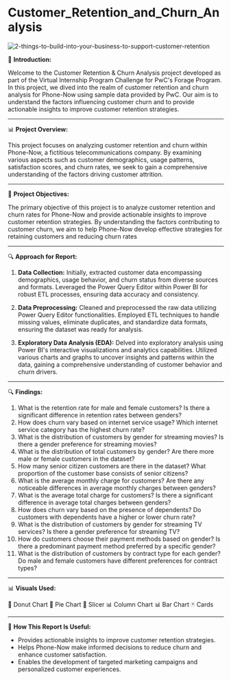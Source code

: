 # Customer_Retention_and_Churn_Analysis

![2-things-to-build-into-your-business-to-support-customer-retention](https://github.com/AkshayShirbhate09/Gender_Diversity_and_Inclusion_Analysis/assets/161019134/dbe75cf9-8df8-41ca-8786-cad124439bd8)

🌟 **Introduction:**

Welcome to the Customer Retention & Churn Analysis project developed as part of the Virtual Internship Program Challenge for PwC's Forage Program. In this project, we dived into the realm of customer retention and churn analysis for Phone-Now using sample data provided by PwC. Our aim is to understand the factors influencing customer churn and to provide actionable insights to improve customer retention strategies.

----------------------------------------------------------------------------------------------------------------------------------------------------------------------------------------
📊 **Project Overview:**

This project focuses on analyzing customer retention and churn within Phone-Now, a fictitious telecommunications company. By examining various aspects such as customer demographics, usage patterns, satisfaction scores, and churn rates, we seek to gain a comprehensive understanding of the factors driving customer attrition.

----------------------------------------------------------------------------------------------------------------------------------------------------------------------------------------
🎯 **Project Objectives:**

The primary objective of this project is to analyze customer retention and churn rates for Phone-Now and provide actionable insights to improve customer retention strategies. By understanding the factors contributing to customer churn, we aim to help Phone-Now develop effective strategies for retaining customers and reducing churn rates

----------------------------------------------------------------------------------------------------------------------------------------------------------------------------------------
🔍 **Approach for Report:**

1. **Data Collection:** Initially, extracted customer data encompassing demographics, usage behavior, and churn status from diverse sources and formats. Leveraged the Power Query Editor within Power BI for robust ETL processes, ensuring data accuracy and consistency.

2. **Data Preprocessing:** Cleaned and preprocessed the raw data utilizing Power Query Editor functionalities. Employed ETL techniques to handle missing values, eliminate duplicates, and standardize data formats, ensuring the dataset was ready for analysis.

3. **Exploratory Data Analysis (EDA):** Delved into exploratory analysis using Power BI's interactive visualizations and analytics capabilities. Utilized various charts and graphs to uncover insights and patterns within the data, gaining a comprehensive understanding of customer behavior and churn drivers.

----------------------------------------------------------------------------------------------------------------------------------------------------------------------------------------
🔍 **Findings:**

1. What is the retention rate for male and female customers? Is there a significant difference in retention rates between genders?
2. How does churn vary based on internet service usage? Which internet service category has the highest churn rate?
3. What is the distribution of customers by gender for streaming movies? Is there a gender preference for streaming movies?
4. What is the distribution of total customers by gender? Are there more male or female customers in the dataset?
5. How many senior citizen customers are there in the dataset? What proportion of the customer base consists of senior citizens?
6. What is the average monthly charge for customers? Are there any noticeable differences in average monthly charges between genders?
7. What is the average total charge for customers? Is there a significant difference in average total charges between genders?
8. How does churn vary based on the presence of dependents? Do customers with dependents have a higher or lower churn rate?
9. What is the distribution of customers by gender for streaming TV services? Is there a gender preference for streaming TV?
10. How do customers choose their payment methods based on gender? Is there a predominant payment method preferred by a specific gender?
11. What is the distribution of customers by contract type for each gender? Do male and female customers have different preferences for contract types?
    
----------------------------------------------------------------------------------------------------------------------------------------------------------------------------------------
📊 **Visuals Used:**

  🍩 Donut Chart
  🥧 Pie Chart
  🧮 Slicer
  📊 Column Chart
  📊 Bar Chart
  🃏 Cards
  
----------------------------------------------------------------------------------------------------------------------------------------------------------------------------------------
💼 **How This Report Is Useful:**

- Provides actionable insights to improve customer retention strategies.
- Helps Phone-Now make informed decisions to reduce churn and enhance customer satisfaction.
- Enables the development of targeted marketing campaigns and personalized customer experiences.
